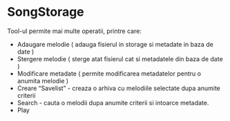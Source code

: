 # SongStorage
 
Tool-ul permite mai multe operatii, printre care:
- Adaugare melodie ( adauga fisierul in storage si metadate in baza de date )
- Stergere melodie ( sterge atat fisierul cat si metadatele din baza de date )
- Modificare metadate ( permite modificarea metadatelor pentru o anumita melodie )
- Creare “Savelist” - creaza o arhiva cu melodiile selectate dupa anumite criterii
- Search - cauta o melodii dupa anumite criterii si intoarce metadate.
- Play 
